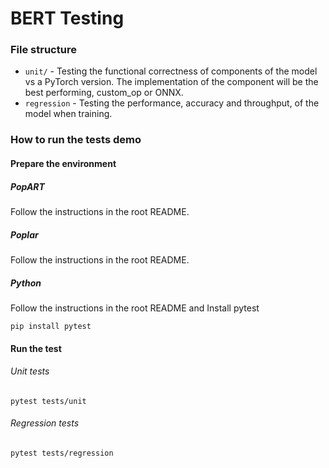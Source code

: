 # BERT Testing

### File structure

* `unit/` - Testing the functional correctness of components of the model vs a PyTorch version. The implementation of the component will be the best performing, custom_op or ONNX.
* `regression` - Testing the performance, accuracy and throughput, of the model when training.

### How to run the tests demo

#### Prepare the environment

##### PopART

Follow the instructions in the root README.

##### Poplar

Follow the instructions in the root README.

##### Python

Follow the instructions in the root README and Install pytest

```
pip install pytest
```

#### Run the test

###### Unit tests

```
pytest tests/unit
```

###### Regression tests

```
pytest tests/regression
```
